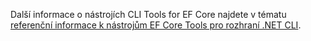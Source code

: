 Další informace o nástrojích CLI Tools for EF Core najdete v tématu [referenční informace k nástrojům EF Core Tools pro rozhraní .NET CLI](/ef/core/miscellaneous/cli/dotnet).